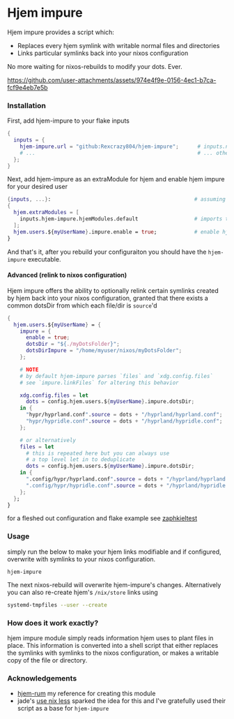 # Hjem impure
Hjem impure provides a script which:
- Replaces every hjem symlink with writable normal files and directories
- Links particular symlinks back into your nixos configuration

No more waiting for nixos-rebuilds to modify your dots. Ever.

https://github.com/user-attachments/assets/974e4f9e-0156-4ec1-b7ca-fcf9e4eb7e5b

### Installation
First, add hjem-impure to your flake inputs
```nix
{
  inputs = {
    hjem-impure.url = "github:Rexcrazy804/hjem-impure";      # inputs.nixpkgs.follows NOT required
    # ...                                                    # ... other inputs
  };
}
```

Next, add hjem-impure as an extraModule for hjem
and enable hjem impure for your desired user
```nix
{inputs, ...}:                                              # assuming that you pass inputs as specialArgs
{
  hjem.extraModules = [
    inputs.hjem-impure.hjemModules.default                  # imports the hjemModule
  ];
  hjem.users.${myUserName}.impure.enable = true;            # enable hjem-impure
}
```

And that's it, after you rebuild your configuraiton
you should have the `hjem-impure` executable.

#### Advanced (relink to nixos configuration)
Hjem impure offers the ability to optionally relink certain symlinks created by hjem
back into your nixos configuration,
granted that there exists a common dotsDir from which each file/dir is `source`'d

```nix
{
  hjem.users.${myUserName} = {
    impure = {
      enable = true;                                                      # enable hjem-impure
      dotsDir = "${./myDotsFolder}";                                      # pure path to dotsFolder AS STRING
      dotsDirImpure = "/home/myuser/nixos/myDotsFolder";                  # impure absolute path to dots folder
    };

    # NOTE
    # by default hjem-impure parses `files` and `xdg.config.files`
    # see `impure.linkFiles` for altering this behavior

    xdg.config.files = let
      dots = config.hjem.users.${myUserName}.impure.dotsDir;              # aforementioned commond dots
    in {
      "hypr/hyprland.conf".source = dots + "/hyprland/hyprland.conf";     # use `dots` for overwriting with symlinks to nixos configuration
      "hypr/hypridle.conf".source = dots + "/hyprland/hypridle.conf";     # use `dots` for overwriting with symlinks to nixos configuration
    };

    # or alternatively
    files = let
      # this is repeated here but you can always use
      # a top level let in to deduplicate
      dots = config.hjem.users.${myUserName}.impure.dotsDir;
    in {
      ".config/hypr/hyprland.conf".source = dots + "/hyprland/hyprland.conf";
      ".config/hypr/hypridle.conf".source = dots + "/hyprland/hypridle.conf";
    };
  };
}
```

for a fleshed out configuration and flake example see [zaphkieltest](https://github.com/Rexcrazy804/zaphkieltest/blob/master/configuration.nix#L31C1-L50)

### Usage
simply run the below to make your hjem links modifiable
and if configured, overwrite with symlinks to your nixos configuration.
```
hjem-impure
```

The next nixos-rebuild will overwrite hjem-impure's changes.
Alternatively you can also re-create hjem's `/nix/store` links using
```bash
systemd-tmpfiles --user --create
```

### How does it work exactly?
hjem impure module simply reads information hjem uses to plant files in place. 
This information is converted into a shell script
that either replaces the symlinks with symlinks to the nixos configuration,
or makes a writable copy of the file or directory.

### Acknowledgements
- [hjem-rum](https://github.com/snugnug/hjem-rum) my reference for creating this module
- jade's [use nix less](https://jade.fyi/blog/use-nix-less/) sparked the idea for this and I've gratefully used their script as a base for `hjem-impure`
